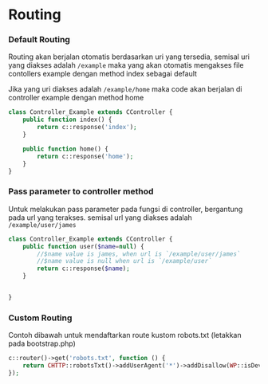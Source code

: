 # Routing

### Default Routing

Routing akan berjalan otomatis berdasarkan uri yang tersedia, semisal uri yang diakses adalah `/example`
maka yang akan otomatis mengakses file contollers example dengan method index sebagai default

Jika yang uri diakses adalah `/example/home` maka code akan berjalan di controller example dengan method home

```php
class Controller_Example extends CController {
    public function index() {
        return c::response('index');
    }

    public function home() {
        return c::response('home');
    }
}
```

### Pass parameter to controller method

Untuk melakukan pass parameter pada fungsi di controller, bergantung pada url yang terakses.
semisal url yang diakses adalah `/example/user/james`

```php
class Controller_Example extends CController {
    public function user($name=null) {
        //$name value is james, when url is `/example/user/james`
        //$name value is null when url is `/example/user`
        return c::response($name);
    }


}
```

### Custom Routing

Contoh dibawah untuk mendaftarkan route kustom robots.txt (letakkan pada bootstrap.php)
```php
c::router()->get('robots.txt', function () {
    return CHTTP::robotsTxt()->addUserAgent('*')->addDisallow(WP::isDevelopment() ? '/' : '/admin')->toResponse();
});
```
